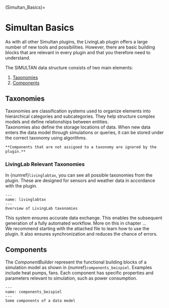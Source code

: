 (Simultan_Basics)=

# Simultan Basics

As with all other Simultan plugins, the LivingLab plugin offers a large number of new tools and possibilities. However, there are basic building blocks that are relevant in every plugin and that you therefore need to understand.

The SIMULTAN data structure consists of two main elements:

1. [Taxonomies](#taxonomies)
2. [Components](#components)

## Taxonomies

Taxonomies are classification systems used to organize elements into hierarchical categories and subcategories. They help structure complex models and define relationships between entities.  
Taxonomies also define the storage locations of data. When new data enters the data model through simulations or queries, it can be stored under the correct taxonomy using algorithms.

```{note}
**Components that are not assigned to a taxonomy are ignored by the plugin.**
``` 

### LivingLab Relevant Taxonomies

In {numref}`livinglabtax`, you can see all possible taxonomies from the plugin. These are designed for sensors and weather data in accordance with the plugin.

```{figure} img/LivingLabTax.png
---
name: livinglabtax
---
Overview of LivingLab taxonomies
```

This system ensures accurate data exchange. This enables the subsequent generation of a fully automated workflow. More on this in chapter ...  
We recommend starting with the attached file to learn how to use the plugin. It also ensures synchronization and reduces the chance of errors. <!-- ANFÜGEN DER LIVINGLAB DATEI!!!-->

## Components
The *ComponentBuilder* represent the functional building blocks of a simulation model as shown in {numref}`components_beispiel`. Examples include heat pumps, fans. Each component has specific properties and parameters relevant to simulation, such as power consumption.

<!--Anfügen:  Mit den richtigen Komponenten kann man die DAten als graph abbilden! Daten können durch das drücken des richtigen Knopfes auf das aktuellste automatisch AKtualisiert werden. -->
```{figure} img/components_beispiel.png
---
name: components_beispiel
---
Some components of a data model

```